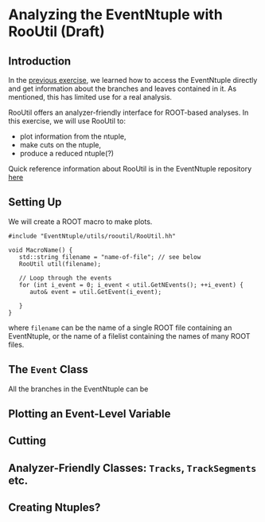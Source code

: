 # Analyzing the EventNtuple with RooUtil (Draft)

## Introduction
In the [previous exercise](eventntuple-basics.md), we learned how to access the EventNtuple directly and get information about the branches and leaves contained in it. As mentioned, this has limited use for a real analysis.

RooUtil offers an analyzer-friendly interface for ROOT-based analyses. In this exercise, we will use RooUtil to:

* plot information from the ntuple,
* make cuts on the ntuple,
* produce a reduced ntuple(?)

Quick reference information about RooUtil is in the EventNtuple repository [here](https://www.github.com/Mu2e/EventNtuple/utils/rooutil/README.md)

## Setting Up
We will create a ROOT macro to make plots.

```
#include "EventNtuple/utils/rooutil/RooUtil.hh"

void MacroName() {
   std::string filename = "name-of-file"; // see below
   RooUtil util(filename);

   // Loop through the events
   for (int i_event = 0; i_event < util.GetNEvents(); ++i_event) {
      auto& event = util.GetEvent(i_event);
      
   }
}
```

where ```filename``` can be the name of a single ROOT file containing an EventNtuple, or the name of a filelist containing the names of many ROOT files.

## The ```Event``` Class
All the branches in the EventNtuple can be

## Plotting an Event-Level Variable

## Cutting

## Analyzer-Friendly Classes: ```Tracks```, ```TrackSegments``` etc.

## Creating Ntuples?

